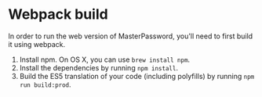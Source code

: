 Webpack build
=============

In order to run the web version of MasterPassword, you'll need to first build it using webpack.

1. Install npm.  On OS X, you can use `brew install npm`.
2. Install the dependencies by running `npm install`.
3. Build the ES5 translation of your code (including polyfills) by running `npm run build:prod`.
